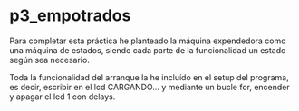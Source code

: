 # p3_empotrados

Para completar esta práctica he planteado la máquina expendedora como una máquina de estados, siendo cada parte de la funcionalidad un estado según sea necesario.

Toda la funcionalidad del arranque la he incluído en el setup del programa, es decir, escribir en el lcd CARGANDO... y mediante un bucle for, encender y apagar el led 1 con delays.
